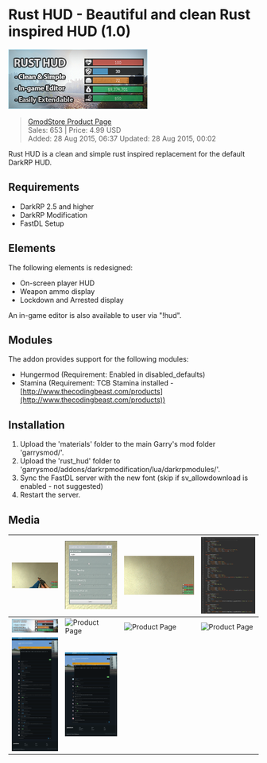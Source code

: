 # Rust HUD - Beautiful and clean Rust inspired HUD (1.0)
![Banner](__product/product-listing.png)
> [GmodStore Product Page](https://www.gmodstore.com/market/view/tcb-premium-rust-hud)  
Sales: 653  | Price: 4.99 USD  
Added: 28 Aug 2015, 06:37
Updated: 28 Aug 2015, 00:02

Rust HUD is a clean and simple rust inspired replacement for the default DarkRP HUD.

## Requirements
- DarkRP 2.5 and higher
- DarkRP Modification
- FastDL Setup

## Elements
The following elements is redesigned:
- On-screen player HUD
- Weapon ammo display
- Lockdown and Arrested display

An in-game editor is also available to user via "!hud".

## Modules
The addon provides support for the following modules:
- Hungermod (Requirement: Enabled in disabled_defaults)
- Stamina (Requirement: TCB Stamina installed - [http://www.thecodingbeast.com/products](http://www.thecodingbeast.com/products))

## Installation
1. Upload the 'materials' folder to the main Garry's mod folder 'garrysmod/'.
2. Upload the 'rust_hud' folder to 'garrysmod/addons/darkrpmodification/lua/darkrpmodules/'.
3. Sync the FastDL server with the new font (skip if sv_allowdownload is enabled - not suggested)
4. Restart the server.

## Media
| ![Simple Ammo Display](__product/product-image-ammo.png) |  ![In-game Editor](__product/product-image-menu.png) |  ![HUD Modules](__product/product-image-modules.png) | ![Modules - Config](__product/product-image-config.png)
|---|---|---|---|
| ![Product Header](__product/product-header.png)  | ![Product Page](__product/product-page-1.png)    |  ![Product Page](__product/product-page-2.png)  |  ![Product Page](__product/product-page-3.png)
| ![Product Discussion](__product/product-discussion-1.png) | ![Product Discussion](__product/product-discussion-2.png)
